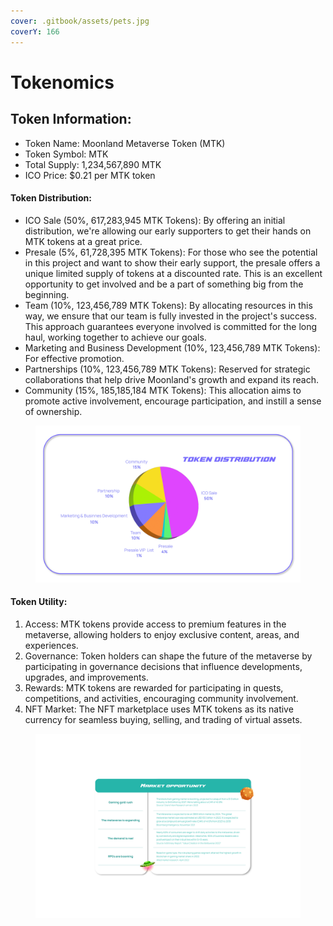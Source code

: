 ```yaml
---
cover: .gitbook/assets/pets.jpg
coverY: 166
---
```


# Tokenomics

## Token Information: <a href="#docs-internal-guid-906a1a4f-7fff-ce73-affc-5a21469b5b4d" id="docs-internal-guid-906a1a4f-7fff-ce73-affc-5a21469b5b4d"></a>

* Token Name: Moonland Metaverse Token (MTK)
* Token Symbol: MTK
* Total Supply: 1,234,567,890 MTK
* ICO Price: $0.21 per MTK token

#### Token Distribution:

* ICO Sale (50%, 617,283,945 MTK Tokens): By offering an initial distribution, we're allowing our early supporters to get their hands on MTK tokens at a great price.&#x20;
* Presale (5%, 61,728,395 MTK Tokens): For those who see the potential in this project and want to show their early support, the presale offers a unique limited supply of tokens at a discounted rate. This is an excellent opportunity to get involved and be a part of something big from the beginning.
* Team (10%, 123,456,789 MTK Tokens): By allocating resources in this way, we ensure that our team is fully invested in the project's success. This approach guarantees everyone involved is committed for the long haul, working together to achieve our goals.
* Marketing and Business Development (10%, 123,456,789 MTK Tokens): For effective promotion.
* Partnerships (10%, 123,456,789 MTK Tokens): Reserved for strategic collaborations that help drive Moonland's growth and expand its reach.
* Community (15%, 185,185,184 MTK Tokens): This allocation aims to promote active involvement, encourage participation, and instill a sense of ownership.



<figure><img src=".gitbook/assets/token distribution.png" alt=""><figcaption></figcaption></figure>



#### Token Utility:&#x20;

1. Access: MTK tokens provide access to premium features in the metaverse, allowing holders to enjoy exclusive content, areas, and experiences.
2. Governance: Token holders can shape the future of the metaverse by participating in governance decisions that influence developments, upgrades, and improvements.
3. Rewards: MTK tokens are rewarded for participating in quests, competitions, and activities, encouraging community involvement.
4. NFT Market: The NFT marketplace uses MTK tokens as its native currency for seamless buying, selling, and trading of virtual assets.

<figure><img src=".gitbook/assets/user adquicition.png" alt=""><figcaption></figcaption></figure>
